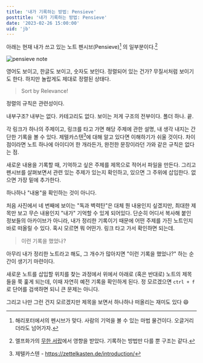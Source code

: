 ```yaml
---
title: '내가 기록하는 방법: Pensieve'
posttitle: '내가 기록하는 방법: Pensieve'
date: '2023-02-26 15:00:00'
uid: 'jb'
---
```


아래는 현재 내가 쓰고 있는 노트 펜시브(Pensieve)[^a] 의 일부분이다.[^b]

![pensieve note](/images/pensieve-note.webp)

영어도 보이고, 한글도 보이고, 숫자도 보인다. 정렬되어 있는 건가? 무질서처럼 보이기도 한다.
하지만 놀랍게도 제대로 정렬된 상태다.

> Sort by Relevance!

정렬의 규칙은 관련성이다.

내부구조? 내부는 없다. 카테고리도 없다. 보이는 저게 구조의 전부이다.
폴더 하나. 끝.

각 링크가 하나의 주제이고, 링크를 타고 가면 해당 주제에 관한 설명, 내 생각 내지는 간단한 기록을 볼 수 있다. 제텔카스텐[^c]에 대해 알고 있다면 이해하기가 쉬울 것이다. 차이점이라면 노트 하나에 아이디어 한 개라든가, 완전한 문장이라던 가와 같은 규칙은 없다는 점.

새로운 내용을 기록할 때, 기억하고 싶은 주제를 제목으로 적어서 파일을 만든다. 그리고 펜시브를 살펴보면서 관련 있는 주제가 있는지 확인하고, 있으면 그 주위에 삽입한다. 없으면 가장 밑에 추가한다.

하나하나 "내용"을 확인하는 것이 아니다.

처음 사진에서 네 번째에 보이는 "독과 벽력탄"은 대체 뭔 내용인지 싶겠지만, 최대한 제목만 보고 무슨 내용인지 "내가" 기억할 수 있게 되어있다. 단순히 어디서 복사해 붙인 정보들의 아카이브가 아니라, 내가 정리한 기록이기 때문에 어떤 주제를 가진 노트인지 바로 떠올릴 수 있다. 혹시 모르면 뭐 어떤가. 링크 타고 가서 확인하면 되는데.

> 이런 기록을 했었나?

아무리 내가 정리한 노트라고 해도, 그 개수가 많아지면 "이런 기록을 했었나?" 하는 순간이 생기기 마련이다.

새로운 노트를 삽입할 위치를 찾는 과정에서 위에서 아래로 (혹은 반대로) 노트의 제목들을 쭉 훑게 되는데, 이때 자연히 예전 기록을 확인하게 된다. 정 모르겠으면 `ctrl + f`로 단어를 검색하면 되니 큰 문제는 아니다.

그리고 나만 그런 건지 모르겠지만 제목을 보면서 하나하나 떠올리는 재미도 있다 😄

[^a]: 해리포터에서의 펜시브가 맞다. 사람의 기억을 볼 수 있는 마법 물건이다. 오글거리더라도 넘어가자.
[^b]: 엘프화가의 [무한 서랍](https://brunch.co.kr/@labica/61)에서 영향을 받았다. 기록하는 방법만 다를 뿐 구조는 같다.
[^c]: 제텔카스텐 - https://zettelkasten.de/introduction/
